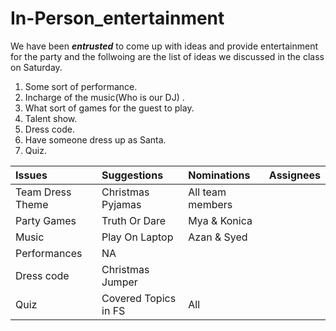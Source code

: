 # In-Person_entertainment

We have been **_entrusted_** to come up with ideas and provide entertainment for the party and the follwoing are the list of ideas we discussed in the class on Saturday.

1. Some sort of performance.
2. Incharge of the music(Who is our DJ) .
3. What sort of games for the guest to play.
4. Talent show.
5. Dress code.
6. Have someone dress up as Santa.
7. Quiz.

| **Issues**       | **Suggestions**      | **Nominations**  | **Assignees** |
| :--------------- | :------------------- | :--------------- | :------------ |
| Team Dress Theme | Christmas Pyjamas    | All team members |               |
| Party Games      | Truth Or Dare        | Mya & Konica     |               |
| Music            | Play On Laptop       | Azan & Syed      |               |
| Performances     | NA                   |                  |               |
| Dress code       | Christmas Jumper     |                  |
| Quiz             | Covered Topics in FS | All              |
